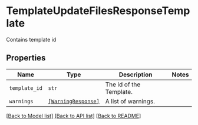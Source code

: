 # TemplateUpdateFilesResponseTemplate

Contains template id

## Properties
Name | Type | Description | Notes
------------ | ------------- | ------------- | -------------
| `template_id` | ```str``` |  The id of the Template.  |  |
| `warnings` | [```[WarningResponse]```](WarningResponse.md) |  A list of warnings.  |  |

[[Back to Model list]](../README.md#documentation-for-models) [[Back to API list]](../README.md#documentation-for-api-endpoints) [[Back to README]](../README.md)


